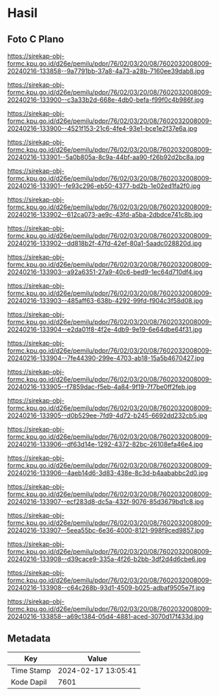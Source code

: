# Hasil

## Foto C Plano

https://sirekap-obj-formc.kpu.go.id/d26e/pemilu/pdpr/76/02/03/20/08/7602032008009-20240216-133858--9a7791bb-37a8-4a73-a28b-7160ee39dab8.jpg

https://sirekap-obj-formc.kpu.go.id/d26e/pemilu/pdpr/76/02/03/20/08/7602032008009-20240216-133900--c3a33b2d-668e-4db0-befa-f99f0c4b986f.jpg

https://sirekap-obj-formc.kpu.go.id/d26e/pemilu/pdpr/76/02/03/20/08/7602032008009-20240216-133900--4521f153-21c6-4fe4-93e1-bce1e2f37e6a.jpg

https://sirekap-obj-formc.kpu.go.id/d26e/pemilu/pdpr/76/02/03/20/08/7602032008009-20240216-133901--5a0b805a-8c9a-44bf-aa90-f26b92d2bc8a.jpg

https://sirekap-obj-formc.kpu.go.id/d26e/pemilu/pdpr/76/02/03/20/08/7602032008009-20240216-133901--fe93c296-eb50-4377-bd2b-1e02ed1fa2f0.jpg

https://sirekap-obj-formc.kpu.go.id/d26e/pemilu/pdpr/76/02/03/20/08/7602032008009-20240216-133902--612ca073-ae9c-43fd-a5ba-2dbdce741c8b.jpg

https://sirekap-obj-formc.kpu.go.id/d26e/pemilu/pdpr/76/02/03/20/08/7602032008009-20240216-133902--dd818b2f-47fd-42ef-80a1-5aadc028820d.jpg

https://sirekap-obj-formc.kpu.go.id/d26e/pemilu/pdpr/76/02/03/20/08/7602032008009-20240216-133903--a92a6351-27a9-40c6-bed9-1ec64d710df4.jpg

https://sirekap-obj-formc.kpu.go.id/d26e/pemilu/pdpr/76/02/03/20/08/7602032008009-20240216-133903--485aff63-638b-4292-99fd-f904c3f58d08.jpg

https://sirekap-obj-formc.kpu.go.id/d26e/pemilu/pdpr/76/02/03/20/08/7602032008009-20240216-133904--e2da01f8-4f2e-4db9-9e19-6e64dbe64f31.jpg

https://sirekap-obj-formc.kpu.go.id/d26e/pemilu/pdpr/76/02/03/20/08/7602032008009-20240216-133904--7fe44390-299e-4703-ab18-15a5b4670427.jpg

https://sirekap-obj-formc.kpu.go.id/d26e/pemilu/pdpr/76/02/03/20/08/7602032008009-20240216-133905--f7859dac-f5eb-4a84-9f19-7f7be0ff2feb.jpg

https://sirekap-obj-formc.kpu.go.id/d26e/pemilu/pdpr/76/02/03/20/08/7602032008009-20240216-133905--d0b529ee-7fd9-4d72-b245-6692dd232cb5.jpg

https://sirekap-obj-formc.kpu.go.id/d26e/pemilu/pdpr/76/02/03/20/08/7602032008009-20240216-133906--df63d14e-1292-4372-82bc-26108efa46e4.jpg

https://sirekap-obj-formc.kpu.go.id/d26e/pemilu/pdpr/76/02/03/20/08/7602032008009-20240216-133906--4aeb14d6-3d83-438e-8c3d-b4aababbc2d0.jpg

https://sirekap-obj-formc.kpu.go.id/d26e/pemilu/pdpr/76/02/03/20/08/7602032008009-20240216-133907--ecf283d8-dc5a-432f-9076-85d3679bd1c8.jpg

https://sirekap-obj-formc.kpu.go.id/d26e/pemilu/pdpr/76/02/03/20/08/7602032008009-20240216-133907--5eea55bc-6e36-4000-8121-998f9ced9857.jpg

https://sirekap-obj-formc.kpu.go.id/d26e/pemilu/pdpr/76/02/03/20/08/7602032008009-20240216-133908--d39cace9-335a-4f26-b2bb-3df2d4d6cbe6.jpg

https://sirekap-obj-formc.kpu.go.id/d26e/pemilu/pdpr/76/02/03/20/08/7602032008009-20240216-133908--c64c268b-93d1-4509-b025-adbaf9505e7f.jpg

https://sirekap-obj-formc.kpu.go.id/d26e/pemilu/pdpr/76/02/03/20/08/7602032008009-20240216-133858--a69c1384-05d4-4881-aced-3070d17f433d.jpg


## Metadata

| Key        | Value               |
| ---------- | ------------------- |
| Time Stamp | 2024-02-17 13:05:41 |
| Kode Dapil | 7601                |



